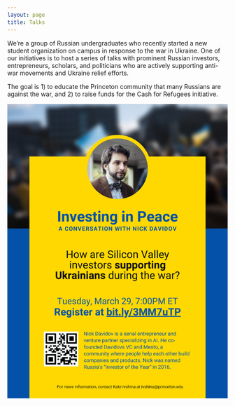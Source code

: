 ```yaml
---
layout: page
title: Talks
---
```


We’re a group of Russian undergraduates who recently started a new student organization on campus in response to the war in Ukraine. One of our initiatives is to host a series of talks with prominent Russian investors, entrepreneurs, scholars, and politicians who are actively supporting anti-war movements and Ukraine relief efforts. 

The goal is 1) to educate the Princeton community that many Russians are against the war, and 2) to raise funds for the Cash for Refugees initiative.


![alt text](/imgs/Davidov.png)
